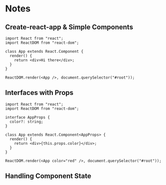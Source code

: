 # Notes

## Create-react-app & Simple Components

```tsx
import React from "react";
import ReactDOM from "react-dom";

class App extends React.Component {
  render() {
    return <div>Hi there</div>;
  }
}

ReactDOM.render(<App />, document.querySelector("#root"));
```

## Interfaces with Props

```tsx
import React from "react";
import ReactDOM from "react-dom";

interface AppProps {
  color?: string;
}

class App extends React.Component<AppProps> {
  render() {
    return <div>{this.props.color}</div>;
  }
}

ReactDOM.render(<App color="red" />, document.querySelector("#root"));
```

## Handling Component State


